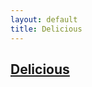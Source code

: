 ```yaml
---
layout: default
title: Delicious
---
```


## [Delicious]({{page.title}})
<!---
<ul class="archive">
    //    
     //   <li><a href="{{ item.link }}" title="{{ item.description }}" rel="external">{{ item.title }}</a></li>
    //   
</ul>
-->
